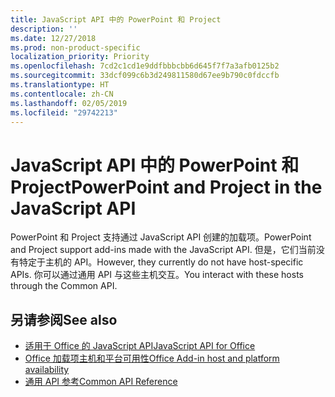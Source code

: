 ```yaml
---
title: JavaScript API 中的 PowerPoint 和 Project
description: ''
ms.date: 12/27/2018
ms.prod: non-product-specific
localization_priority: Priority
ms.openlocfilehash: 7cd2c1cd1e9ddfbbbcbb6d645f7f7a3afb0125b2
ms.sourcegitcommit: 33dcf099c6b3d249811580d67ee9b790c0fdccfb
ms.translationtype: HT
ms.contentlocale: zh-CN
ms.lasthandoff: 02/05/2019
ms.locfileid: "29742213"
---
```

# <a name="powerpoint-and-project-in-the-javascript-api"></a><span data-ttu-id="3e418-102">JavaScript API 中的 PowerPoint 和 Project</span><span class="sxs-lookup"><span data-stu-id="3e418-102">PowerPoint and Project in the JavaScript API</span></span>

<span data-ttu-id="3e418-103">PowerPoint 和 Project 支持通过 JavaScript API 创建的加载项。</span><span class="sxs-lookup"><span data-stu-id="3e418-103">PowerPoint and Project support add-ins made with the JavaScript API.</span></span> <span data-ttu-id="3e418-104">但是，它们当前没有特定于主机的 API。</span><span class="sxs-lookup"><span data-stu-id="3e418-104">However, they currently do not have host-specific APIs.</span></span> <span data-ttu-id="3e418-105">你可以通过通用 API 与这些主机交互。</span><span class="sxs-lookup"><span data-stu-id="3e418-105">You interact with these hosts through the Common API.</span></span> 

## <a name="see-also"></a><span data-ttu-id="3e418-106">另请参阅</span><span class="sxs-lookup"><span data-stu-id="3e418-106">See also</span></span>

- [<span data-ttu-id="3e418-107">适用于 Office 的 JavaScript API</span><span class="sxs-lookup"><span data-stu-id="3e418-107">JavaScript API for Office</span></span>](/office/dev/add-ins/reference/javascript-api-for-office)
- [<span data-ttu-id="3e418-108">Office 加载项主机和平台可用性</span><span class="sxs-lookup"><span data-stu-id="3e418-108">Office Add-in host and platform availability</span></span>](https://docs.microsoft.com/office/dev/add-ins/overview/office-add-in-availability)
- [<span data-ttu-id="3e418-109">通用 API 参考</span><span class="sxs-lookup"><span data-stu-id="3e418-109">Common API Reference</span></span>](/javascript/api/overview/office)